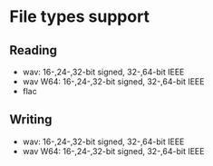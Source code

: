 # File types support

## Reading

* wav: 16-,24-,32-bit signed, 32-,64-bit IEEE
* wav W64: 16-,24-,32-bit signed, 32-,64-bit IEEE
* flac

## Writing

* wav: 16-,24-,32-bit signed, 32-,64-bit IEEE
* wav W64: 16-,24-,32-bit signed, 32-,64-bit IEEE
